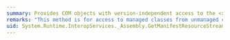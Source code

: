 ```yaml
---
summary: Provides COM objects with version-independent access to the <xref href="erload:System.Reflection.Assembly.GetManifestResourceStream"></xref> methods.
remarks: "This method is for access to managed classes from unmanaged code, and should not be called from managed code.  \n  \n The <xref:System.Reflection.Assembly.GetManifestResourceStream%2A> methods load the specified manifest resource from this assembly."
uid: System.Runtime.InteropServices._Assembly.GetManifestResourceStream*
---
```

